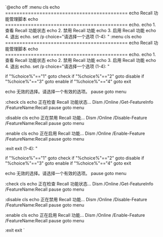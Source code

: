 `@echo off
:menu
cls
echo ===========================================
echo        Recall 功能管理脚本
echo ===========================================
echo.
echo 1. 查看 Recall 功能状态
echo 2. 禁用 Recall 功能
echo 3. 启用 Recall 功能
echo 4. 退出
echo.
set /p choice="请选择一个选项 (1-4): "
:menu
cls
echo ===========================================
echo        Recall 功能管理脚本
echo ===========================================
echo.
echo 1. 查看 Recall 功能状态
echo 2. 禁用 Recall 功能
echo 3. 启用 Recall 功能
echo 4. 退出
echo.
set /p choice="请选择一个选项 (1-4): "

if "%choice%"=="1" goto check
if "%choice%"=="2" goto disable
if "%choice%"=="3" goto enable
if "%choice%"=="4" goto exit

echo 无效的选择。请选择一个有效的选项。
pause
goto menu

:check
cls
echo 正在检查 Recall 功能状态...
Dism /Online /Get-FeatureInfo /FeatureName:Recall
pause
goto menu

:disable
cls
echo 正在禁用 Recall 功能...
Dism /Online /Disable-Feature /FeatureName:Recall
pause
goto menu

:enable
cls
echo 正在启用 Recall 功能...
Dism /Online /Enable-Feature /FeatureName:Recall
pause
goto menu

:exit
exit
 (1-4): "

if "%choice%"=="1" goto check
if "%choice%"=="2" goto disable
if "%choice%"=="3" goto enable
if "%choice%"=="4" goto exit

echo 无效的选择。请选择一个有效的选项。
pause
goto menu

:check
cls
echo 正在检查 Recall 功能状态...
Dism /Online /Get-FeatureInfo /FeatureName:Recall
pause
goto menu

:disable
cls
echo 正在禁用 Recall 功能...
Dism /Online /Disable-Feature /FeatureName:Recall
pause
goto menu

:enable
cls
echo 正在启用 Recall 功能...
Dism /Online /Enable-Feature /FeatureName:Recall
pause
goto menu

:exit
exit
`